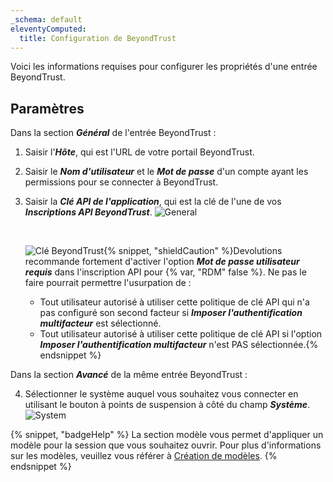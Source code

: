 ```yaml
---
_schema: default
eleventyComputed:
  title: Configuration de BeyondTrust
---
```

Voici les informations requises pour configurer les propriétés d'une entrée BeyondTrust.

## Paramètres

Dans la section ***Général*** de l'entrée BeyondTrust :

1. Saisir l'***Hôte***, qui est l'URL de votre portail BeyondTrust.
2. Saisir le ***Nom d'utilisateur*** et le ***Mot de passe*** d'un compte ayant les permissions pour se connecter à BeyondTrust.
3. Saisir la ***Clé API de l'application***, qui est la clé de l'une de vos ***Inscriptions API BeyondTrust***. ![General](https://cdnweb.devolutions.net/docs/docs_en_kb_KB4944.png)

   &nbsp;

   ![Clé BeyondTrust](https://cdnweb.devolutions.net/docs/INTERFACE4052.png "Clé BeyondTrust"){% snippet, "shieldCaution" %}Devolutions recommande fortement d'activer l'option ***Mot de passe utilisateur requis*** dans l'inscription API pour {% var, "RDM" false %}. Ne pas le faire pourrait permettre l'usurpation de :

   * Tout utilisateur autorisé à utiliser cette politique de clé API qui n'a pas configuré son second facteur si ***Imposer l'authentification multifacteur*** est sélectionné.
   * Tout utilisateur autorisé à utiliser cette politique de clé API si l'option ***Imposer l'authentification multifacteur*** n'est PAS sélectionnée.{% endsnippet %}

Dans la section ***Avancé*** de la même entrée BeyondTrust :

4. Sélectionner le système auquel vous souhaitez vous connecter en utilisant le bouton à points de suspension à côté du champ ***Système***. ![System](https://cdnweb.devolutions.net/docs/docs_en_kb_KB4945.png)

{% snippet, "badgeHelp" %}
La section modèle vous permet d'appliquer un modèle pour la session que vous souhaitez ouvrir. Pour plus d'informations sur les modèles, veuillez vous référer à [Création de modèles](https://docs.devolutions.net/rdm/windows/commands/file/templates/creating-templates).
{% endsnippet %}